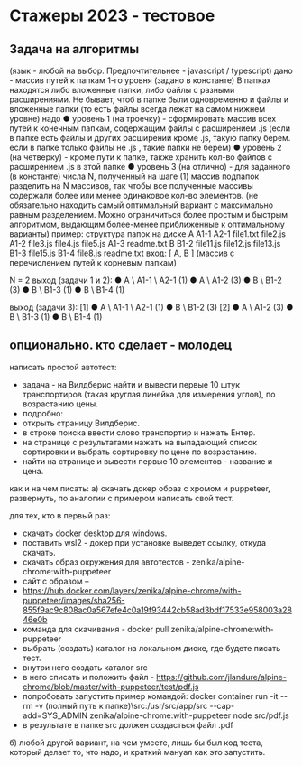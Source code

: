 # Стажеры 2023 - тестовое

## Задача на алгоритмы

(язык - любой на выбор. Предпочтительнее - javascript / typescript)
дано - массив путей к папкам 1-го уровня (задано в константе)
В папках находятся либо вложенные папки, либо файлы с разными расширениями.
Не бывает, чтоб в папке были одновременно и файлы и вложенные папки (то есть файлы всегда лежат на самом нижнем уровне)
надо 
●	уровень 1 (на троечку)  - сформировать массив всех путей к конечным папкам, содержащим файлы с расширением .js (если в папке есть файлы и других расширений кроме .js, такую папку берем. если в папке только файлы не .js , такие папки не берем)
●	уровень 2 (на четверку) - кроме пути к папке, также хранить кол-во файлов с расширением .js в этой папке 
●	уровень 3 (на отлично) - для заданного (в константе) числа N, полученный на шаге (1) массив подпапок разделить на N массивов, так чтобы все полученные массивы содержали более или менее одинаковое кол-во элементов.
(не обязательно находить самый оптимальный вариант с максимально равным разделением. Можно ограничиться более простым и быстрым алгоритмом, выдающим более-менее приближенные к оптимальному варианты)
пример:
структура папок на диске
A
  A1-1
    A2-1
       file1.txt
       file2.js
  A1-2
    file3.js
    file4.js
    file5.js
  A1-3
    readme.txt
B
  B1-2
     file11.js
     file12.js
     file13.js
  B1-3
     file15.js
  B1-4
     file8.js
     readme.txt	вход:
[ A, B ]
(массив с перечислением путей к корневым папкам)

N = 2
	выход (задачи 1 и 2):
●	A \ A1-1 \ A2-1  (1)
●	A \ A1-2  (3)
●	B \ B1-2 (3)
●	B \ B1-3 (1)
●	B \ B1-4 (1)


выход (задачи 3):
[1]
●	A \ A1-1 \ A2-1  (1)
●	B \ B1-2 (3)
[2]
●	A \ A1-2  (3)
●	B \ B1-3 (1)
●	B \ B1-4 (1)

##  опционально.  кто сделает - молодец
написать простой автотест:
- задача - на Вилдберис найти и вывести первые 10 штук транспортиров (такая круглая линейка для измерения углов), по возрастанию цены.
- подробно:
-	открыть страницу Вилдберис.
-	в строке поиска ввести слово транспортир и нажать Ентер.
-	на странице с результатами нажать на выпадающий список сортировки и выбрать сортировку по цене по возрастанию.
-	найти на странице и вывести первые 10 элементов - название и цена.

как и на чем писать:
а) скачать докер образ с хромом и puppeteer,
развернуть,
по аналогии с примером написать свой тест.

для тех, кто в первый раз:
-	скачать docker desktop для windows.
-	поставить wsl2 - докер при установке выведет ссылку, откуда скачать.
-	скачать образ окружения для автотестов - zenika/alpine-chrome:with-puppeteer
-	сайт с образом – 
-	https://hub.docker.com/layers/zenika/alpine-chrome/with-puppeteer/images/sha256-855f9ac9c808ac0a567efe4c0a19f93442cb58ad3bdf17533e958003a2846e0b
-	команда для скачивания - docker pull zenika/alpine-chrome:with-puppeteer
-	выбрать (создать) каталог на локальном диске, где будете писать тест.
-	внутри него создать каталог src
-	в него списать и положить файл - 
https://github.com/jlandure/alpine-chrome/blob/master/with-puppeteer/test/pdf.js
-	попробовать запустить пример командой:
docker container run -it --rm -v (полный путь к папке)\src:/usr/src/app/src --cap-add=SYS_ADMIN zenika/alpine-chrome:with-puppeteer node src/pdf.js
-	в результате в папке src должен создасться файл .pdf


б) любой другой вариант, на чем умеете, лишь бы был код теста, который делает то, что надо, и краткий мануал как это запустить.
